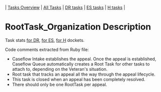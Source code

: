 | [Tasks Overview](../tasks-overview.md) | [All Tasks](../alltasks.md) | [DR tasks](../docket-DR/tasklist.md) | [ES tasks](../docket-ES/tasklist.md) | [H tasks](../docket-H/tasklist.md) |

# RootTask_Organization Description

Task stats [for DR](../docket-DR/RootTask_Organization.md), [for ES](../docket-ES/RootTask_Organization.md), [for H](../docket-H/RootTask_Organization.md) dockets.

<!-- class_comments:begin -->
<!-- Do not modify within this block; modify associated rb file instead and run comments_to_descriptions.py. -->
Code comments extracted from Ruby file:
* Caseflow Intake establishes the appeal. Once the appeal is established, Caseflow Queue automatically
  creates a Root Task for other tasks to attach to, depending on the Veteran's situation.
* Root task that tracks an appeal all the way through the appeal lifecycle.
* This task is closed when an appeal has been completely resolved.
* There should only be one RootTask per appeal.
<!-- class_comments:end -->
